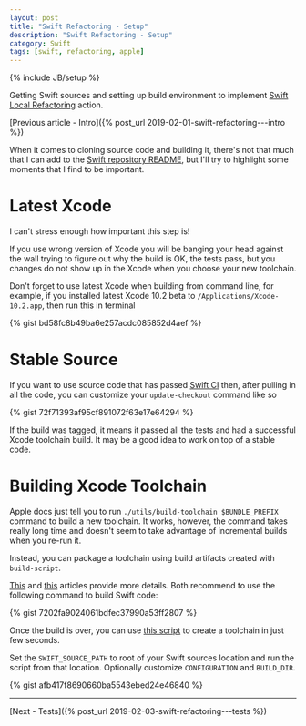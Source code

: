 ```yaml
---
layout: post
title: "Swift Refactoring - Setup"
description: "Swift Refactoring - Setup"
category: Swift
tags: [swift, refactoring, apple]
---
```

{% include JB/setup %}

Getting Swift sources and setting up build environment to implement [Swift Local Refactoring](https://swift.org/blog/swift-local-refactoring/) action.

<!--more-->

[Previous article - Intro]({% post_url 2019-02-01-swift-refactoring---intro %})

When it comes to cloning source code and building it, there's not that much that I can add to the [Swift repository README](https://github.com/apple/swift), but I'll try to highlight some moments that I find to be important.

# Latest Xcode

I can't stress enough how important this step is!

If you use wrong version of Xcode you will be banging your head against the wall trying to figure out why the build is OK, the tests pass, but you changes do not show up in the Xcode when you choose your new toolchain.

Don't forget to use latest Xcode when building from command line, for example, if you installed latest Xcode 10.2 beta to `/Applications/Xcode-10.2.app`, then run this in terminal

{% gist bd58fc8b49ba6e257acdc085852d4aef %}

# Stable Source

If you want to use source code that has passed [Swift CI](https://swift.org/continuous-integration/#configuration) then, after pulling in all the code, you can customize your `update-checkout` command like so

{% gist 72f71393af95cf891072f63e17e64294 %}

If the build was tagged, it means it passed all the tests and had a successful Xcode toolchain build. It may be a good idea to work on top of a stable code.

# Building Xcode Toolchain

Apple docs just tell you to run `./utils/build-toolchain $BUNDLE_PREFIX` command to build a new toolchain. It works, however, the command takes really long time and doesn't seem to take advantage of incremental builds when you re-run it.

Instead, you can package a toolchain using build artifacts created with `build-script`.

[This](https://johnfairh.github.io/site/swift_source_basics.html) and [this](https://samsymons.com/blog/exploring-swift-part-2-installing-custom-toolchains/) articles provide more details. Both recommend to use the following command to build Swift code:

{% gist 7202fa9024061bdfec37990a53ff2807 %}

Once the build is over, you can use [this script](https://gist.github.com/mgrebenets/1475448a3220e9559ae2ac9ed5955629) to create a toolchain in just few seconds.

Set the `SWIFT_SOURCE_PATH` to root of your Swift sources location and run the script from that location. Optionally customize `CONFIGURATION` and `BUILD_DIR`.

{% gist afb417f8690660ba5543ebed24e46840 %}

---

[Next - Tests]({% post_url 2019-02-03-swift-refactoring---tests %})
